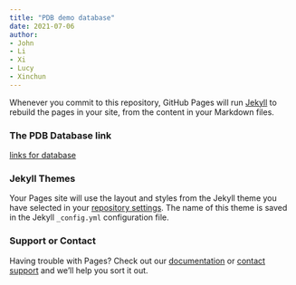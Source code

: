 ```yaml
---
title: "PDB demo database"
date: 2021-07-06
author: 
- John
- Li
- Xi
- Lucy
- Xinchun
---
```


Whenever you commit to this repository, GitHub Pages will run [Jekyll](https://jekyllrb.com/) to rebuild the pages in your site, from the content in your Markdown files.

### The PDB Database link 

[links for database](https://zjygrp.github.io/main.html)

### Jekyll Themes

Your Pages site will use the layout and styles from the Jekyll theme you have selected in your [repository settings](https://github.com/ZJYgrp/ZJYgrp.github.io/settings/pages). The name of this theme is saved in the Jekyll `_config.yml` configuration file.

### Support or Contact

Having trouble with Pages? Check out our [documentation](https://docs.github.com/categories/github-pages-basics/) or [contact support](https://support.github.com/contact) and we’ll help you sort it out.
